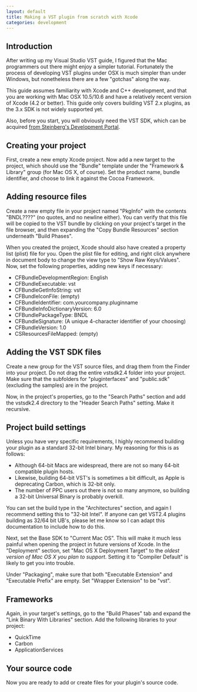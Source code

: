 ```yaml
---
layout: default
title: Making a VST plugin from scratch with Xcode
categories: development
---
```


Introduction
------------

After writing up my Visual Studio VST guide, I figured that the Mac
programmers out there might enjoy a simpler tutorial. Fortunately the process
of developing VST plugins under OSX is much simpler than under Windows, but
nonetheless there are a few "gotchas" along the way.

This guide assumes familiarity with Xcode and C++ development, and that you
are working with Mac OSX 10.5/10.6 and have a relatively recent version of
Xcode (4.2 or better). This guide only covers building VST 2.x plugins, as the
3.x SDK is not widely supported yet.

Also, before you start, you will obviously need the VST SDK, which can be
acquired [from Steinberg's Development
Portal](http://www.steinberg.net/en/company/3rd_party_developer.html).


Creating your project
---------------------

First, create a new empty Xcode project. Now add a new target to the project,
which should use the "Bundle" template under the "Framework & Library" group
(for Mac OS X, of course). Set the product name, bundle identifier, and choose
to link it against the Cocoa Framework.


Adding resource files
---------------------

Create a new empty file in your project named "PkgInfo" with the contents
"BNDL????" (no quotes, and no newline either). You can verify that this file
will be copied to the VST bundle by clicking on your project's target in the
file browser, and then expanding the "Copy Bundle Resources" section
underneath "Build Phases".

When you created the project, Xcode should also have created a property list
(plist) file for you. Open the plist file for editing, and right click
anywhere in document body to change the view type to "Show Raw Keys/Values".
Now, set the following properties, adding new keys if necessary:

* CFBundleDevelopmentRegion: English
* CFBundleExecutable: vst
* CFBundleGetInfoString: vst
* CFBundleIconFile: (empty)
* CFBundleIdentifier: com.yourcompany.pluginname
* CFBundleInfoDictionaryVersion: 6.0
* CFBundlePackageType: BNDL
* CFBundleSignature: (A unique 4-character identifier of your choosing)
* CFBundleVersion: 1.0
* CSResourcesFileMapped: (empty)


Adding the VST SDK files
------------------------

Create a new group for the VST source files, and drag them from the Finder
into your project. Do not drag the entire vstsdk2.4 folder into your project.
Make sure that the subfolders for "pluginterfaces" and "public.sdk" (excluding
the samples) are in the project.

Now, in the project's properties, go to the "Search Paths" section and add the
vstsdk2.4 directory to the "Header Search Paths" setting. Make it recursive.


Project build settings
----------------------

Unless you have very specific requirements, I highly recommend building your
plugin as a standard 32-bit Intel binary. My reasoning for this is as follows:

- Although 64-bit Macs are widespread, there are not so many 64-bit compatible
  plugin hosts.
- Likewise, building 64-bit VST's is sometimes a bit difficult, as Apple is 
  deprecating Carbon, which is 32-bit only.
- The number of PPC users out there is not so many anymore, so building a
  32-bit Universal Binary is probably overkill.

You can set the build type in the "Architectures" section, and again I
recommend setting this to "32-bit Intel". If anyone can get VST2.4 plugins
building as 32/64 bit UB's, please let me know so I can adapt this
documentation to include how to do this.

Next, set the Base SDK to "Current Mac OS". This will make it much less
painful when opening the project in future versions of Xcode. In the
"Deployment" section, set "Mac OS X Deployment Target" to the *oldest version
of Mac OS X you plan to support*. Setting it to "Compiler Default" is likely
to get you into trouble.

Under "Packaging", make sure that both "Executable Extension" and "Executable
Prefix" are empty. Set "Wrapper Extension" to be "vst".


Frameworks
----------

Again, in your target's settings, go to the "Build Phases" tab and expand the
"Link Binary With Libraries" section. Add the following libraries to your
project:

* QuickTime
* Carbon
* ApplicationServices

Your source code
----------------

Now you are ready to add or create files for your plugin's source code.
